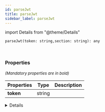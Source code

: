 ```yaml
---
id: parseJwt
title: parseJwt
sidebar_label: parseJwt
---
```


import Details from "@theme/Details"


```tsx
parseJwt(token: string,section: string): any
```
<br/>



### Properties

<font size="2"><i>(Mandatory properties are in bold)</i></font>

| Properties | Type | Description |
| --------- | ---- | ----------- |
| **token** | string |  |


<Details summary={<summary><b>Additional properties for advanced use cases</b></summary>}><div>

| Properties | Type | Description |
| --------- | ---- | ----------- |
| section | string |  |


</div></Details>